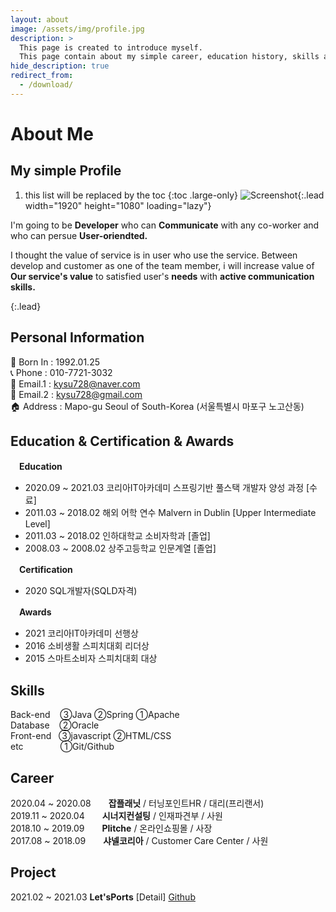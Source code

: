```yaml
---
layout: about
image: /assets/img/profile.jpg
description: >
  This page is created to introduce myself.
  This page contain about my simple career, education history, skills and so on.
hide_description: true
redirect_from:
  - /download/
---
```


# About Me

<!--author-->

## My simple Profile
<!-- 안녕하세요. 소통하는 개발자 **권용수**입니다.^^ -->
<!-- {:.lead} -->

1. this list will be replaced by the toc
{:toc .large-only}
![Screenshot](assets/img/blog/plitcheProfile.JPG){:.lead width="1920" height="1080" loading="lazy"}

<!-- Hydejack's cover page on a variety of screen sizes.
{:.figcaption} -->


I'm going to be **Developer** who can **Communicate** with any co-worker and who can persue **User-oriendted.**  

I thought the value of service is in user who use the service. Between develop and customer as one of the team member, i will increase value of **Our service's value** to satisfied user's **needs** with **active communication skills.**

<!-- > Your complete presence on the web — A [blog], [portfolio], and [resume]. -->
{:.lead}


## Personal Information

📅 Born In : 1992.01.25  
📞 Phone : 010-7721-3032  
💌 Email.1 : kysu728@naver.com  
💌 Email.2 : kysu728@gmail.com  
🏠 Address : Mapo-gu Seoul of South-Korea (서울특별시 마포구 노고산동)  

## Education & Certification & Awards
<!-- {% include table.md %} -->
　**Education**  
* 2020.09 ~ 2021.03 코리아IT아카데미 스프링기반 풀스택 개발자 양성 과정 [수료]
* 2011.03 ~ 2018.02 해외 어학 연수 Malvern in Dublin [Upper Intermediate Level]
* 2011.03 ~ 2018.02 인하대학교 소비자학과 [졸업]
* 2008.03 ~ 2008.02 상주고등학교 인문계열 [졸업]

　**Certification**  
* 2020 SQL개발자(SQLD자격)

　**Awards**  
* 2021 코리아IT아카데미 선행상
* 2016 소비생활 스피치대회 리더상
* 2015 스마트소비자 스피치대회 대상

## Skills
Back-end&nbsp;&nbsp;&nbsp;&nbsp;③Java ②Spring ①Apache  
Database&nbsp;&nbsp;&nbsp;&nbsp;②Oracle  
Front-end&nbsp;&nbsp;&nbsp;③javascript ②HTML/CSS  
etc&nbsp;&nbsp;&nbsp;&nbsp;&nbsp;&nbsp;&nbsp;&nbsp;&nbsp;&nbsp;&nbsp;&nbsp;&nbsp;&nbsp;&nbsp;①Git/Github  

<!--posts-->

## Career
2020.04 ~ 2020.08　　**잡플래닛** / 터닝포인트HR / 대리(프리랜서)  
2019.11 ~ 2020.04　　**시너지컨설팅** / 인재파견부 / 사원  
2018.10 ~ 2019.09　　**Plitche** / 온라인쇼핑몰 / 사장  
2017.08 ~ 2018.09　　**샤넬코리아** / Customer Care Center / 사원  

## Project
2021.02 ~ 2021.03 **Let'sPorts** [Detail] [Github](https://github.com/plitche/LetsPorts)

<!--projects-->
